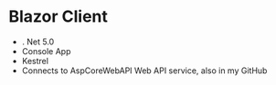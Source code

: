 # Blazor Client

- . Net 5.0
- Console App
- Kestrel
- Connects to AspCoreWebAPI Web API service, also in my GitHub
